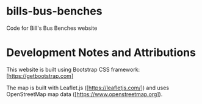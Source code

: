 # bills-bus-benches
Code for Bill's Bus Benches website

# Development Notes and Attributions

This website is built using Bootstrap CSS framework: [https://getbootstrap.com]

The map is built with Leaflet.js ([https://leafletjs.com/])
and uses OpenStreetMap map data ([https://www.openstreetmap.org]).
